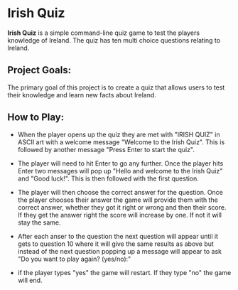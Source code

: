 # **Irish Quiz**

**Irish Quiz** is a simple command-line quiz game to test the players knowledge of Ireland. The quiz has ten multi choice questions relating to Ireland. 

## Project Goals:

The primary goal of this project is to create a quiz that allows users to test their knowledge and learn new facts about Ireland. 

## How to Play:

 - When the player opens up the quiz they are met with "IRISH QUIZ" in     ASCII art with a welcome message "Welcome to the Irish Quiz". This is followed by another message "Press Enter to start the quiz". 

 - The player will need to hit Enter to go any further. Once the player hits Enter two messages will pop up "Hello and welcome to the Irish Quiz" and "Good luck!". This is then followed with the first question. 

 - The player will then choose the correct answer for the question. Once the player chooses their answer the game will provide them with the correct answer, whether they got it right or wrong and then their score. If they get the answer right the score will increase by one. If not it will stay the same. 

 - After each anser to the question the next question will appear until it gets to question 10 where it will give the same results as above but instead of the next question popping up a message will appear to ask "Do you want to play again? (yes/no):"

 - if the player types "yes" the game will restart. If they type "no" the game will end. 

 

